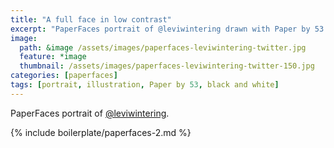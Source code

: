 ```yaml
---
title: "A full face in low contrast"
excerpt: "PaperFaces portrait of @leviwintering drawn with Paper by 53 on an iPad."
image: 
  path: &image /assets/images/paperfaces-leviwintering-twitter.jpg 
  feature: *image
  thumbnail: /assets/images/paperfaces-leviwintering-twitter-150.jpg
categories: [paperfaces]
tags: [portrait, illustration, Paper by 53, black and white]
---
```


PaperFaces portrait of [@leviwintering](https://twitter.com/leviwintering).

{% include boilerplate/paperfaces-2.md %}
